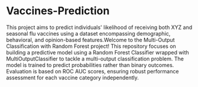 # Vaccines-Prediction

This project aims to predict individuals' likelihood of receiving both XYZ and seasonal flu vaccines using a dataset encompassing demographic, behavioral, and opinion-based features.Welcome to the Multi-Output Classification with Random Forest project! This repository focuses on building a predictive model using a Random Forest Classifier wrapped with MultiOutputClassifier to tackle a multi-output classification problem. The model is trained to predict probabilities rather than binary outcomes. Evaluation is based on ROC AUC scores, ensuring robust performance assessment for each vaccine category independently. 
